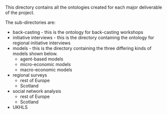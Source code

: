 This directory contains all the ontologies created for each major deliverable of the project.

The sub-directories are:

+ back-casting - this is the ontology for back-casting workshops
+ initiative interviews - this is the directory containing the ontology for regional initiative interviews
+ models - this is the directory containing the three differing kinds of models shown below.
    - agent-based models
    - micro-economic models
    - macro-economic models
+ regional surveys
	- rest of Europe
	- Scotland
+ social network analysis
	- rest of Europe
	- Scotland
+ UKHLS
	